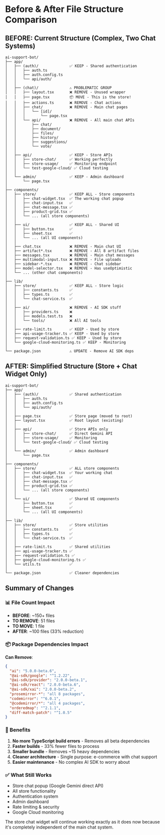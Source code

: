 # Before & After File Structure Comparison

## BEFORE: Current Structure (Complex, Two Chat Systems)

```
ai-support-bot/
├── app/
│   ├── (auth)/              ✅ KEEP - Shared authentication
│   │   ├── auth.ts
│   │   ├── auth.config.ts
│   │   └── api/auth/
│   │
│   ├── (chat)/              ⚠️ PROBLEMATIC GROUP
│   │   ├── layout.tsx       ❌ REMOVE - Unused wrapper
│   │   ├── page.tsx         📦 MOVE - This is the store!
│   │   ├── actions.ts       ❌ REMOVE - Chat actions
│   │   ├── chat/            ❌ REMOVE - Main chat pages
│   │   │   └── [id]/
│   │   │       └── page.tsx
│   │   └── api/             ❌ REMOVE - All main chat APIs
│   │       ├── chat/
│   │       ├── document/
│   │       ├── files/
│   │       ├── history/
│   │       ├── suggestions/
│   │       └── vote/
│   │
│   ├── api/                 ✅ KEEP - Store APIs
│   │   ├── store-chat/      ✅ Working perfectly
│   │   ├── store-usage/     ✅ Monitoring endpoint
│   │   └── test-google-cloud/ ✅ Cloud testing
│   │
│   └── admin/               ✅ KEEP - Admin dashboard
│       └── page.tsx
│
├── components/
│   ├── store/               ✅ KEEP ALL - Store components
│   │   ├── chat-widget.tsx  ✅ The working chat popup
│   │   ├── chat-input.tsx   ✅
│   │   ├── chat-message.tsx ✅
│   │   ├── product-grid.tsx ✅
│   │   └── ... (all store components)
│   │
│   ├── ui/                  ✅ KEEP ALL - Shared UI
│   │   ├── button.tsx       ✅
│   │   ├── sheet.tsx        ✅
│   │   └── ... (all UI components)
│   │
│   ├── chat.tsx             ❌ REMOVE - Main chat UI
│   ├── artifact*.tsx        ❌ REMOVE - All 8 artifact files
│   ├── messages.tsx         ❌ REMOVE - Main chat messages
│   ├── multimodal-input.tsx ❌ REMOVE - File uploads
│   ├── sidebar-*.tsx        ❌ REMOVE - Chat sidebar
│   ├── model-selector.tsx   ❌ REMOVE - Has useOptimistic
│   └── ... (other chat components)
│
├── lib/
│   ├── store/               ✅ KEEP ALL - Store logic
│   │   ├── constants.ts     ✅
│   │   ├── types.ts         ✅
│   │   └── chat-service.ts  ✅
│   │
│   ├── ai/                  ❌ REMOVE - AI SDK stuff
│   │   ├── providers.ts     ❌
│   │   ├── models.test.ts   ❌
│   │   └── tools/           ❌ All AI tools
│   │
│   ├── rate-limit.ts        ✅ KEEP - Used by store
│   ├── api-usage-tracker.ts ✅ KEEP - Used by store
│   ├── request-validation.ts ✅ KEEP - Used by store
│   └── google-cloud-monitoring.ts ✅ KEEP - Monitoring
│
└── package.json             ⚠️ UPDATE - Remove AI SDK deps
```

## AFTER: Simplified Structure (Store + Chat Widget Only)

```
ai-support-bot/
├── app/
│   ├── (auth)/              ✅ Shared authentication
│   │   ├── auth.ts
│   │   ├── auth.config.ts
│   │   └── api/auth/
│   │
│   ├── page.tsx             ✅ Store page (moved to root)
│   ├── layout.tsx           ✅ Root layout (existing)
│   │
│   ├── api/                 ✅ Store APIs only
│   │   ├── store-chat/      ✅ Direct Gemini API
│   │   ├── store-usage/     ✅ Monitoring
│   │   └── test-google-cloud/ ✅ Cloud testing
│   │
│   └── admin/               ✅ Admin dashboard
│       └── page.tsx
│
├── components/
│   ├── store/               ✅ ALL store components
│   │   ├── chat-widget.tsx  ✅ Your working chat
│   │   ├── chat-input.tsx   ✅
│   │   ├── chat-message.tsx ✅
│   │   ├── product-grid.tsx ✅
│   │   └── ... (all store components)
│   │
│   └── ui/                  ✅ Shared UI components
│       ├── button.tsx       ✅
│       ├── sheet.tsx        ✅
│       └── ... (all UI components)
│
├── lib/
│   ├── store/               ✅ Store utilities
│   │   ├── constants.ts     ✅
│   │   ├── types.ts         ✅
│   │   └── chat-service.ts  ✅
│   │
│   ├── rate-limit.ts        ✅ Shared utilities
│   ├── api-usage-tracker.ts ✅
│   ├── request-validation.ts ✅
│   ├── google-cloud-monitoring.ts ✅
│   └── utils.ts             ✅
│
└── package.json             ✅ Cleaner dependencies
```

## Summary of Changes

### 📊 File Count Impact
- **BEFORE**: ~150+ files
- **TO REMOVE**: 51 files
- **TO MOVE**: 1 file
- **AFTER**: ~100 files (33% reduction)

### 📦 Package Dependencies Impact
**Can Remove**:
```json
{
  "ai": "5.0.0-beta.6",
  "@ai-sdk/google": "^1.2.22",
  "@ai-sdk/provider": "2.0.0-beta.1",
  "@ai-sdk/react": "2.0.0-beta.6",
  "@ai-sdk/xai": "2.0.0-beta.2",
  "prosemirror-*": "all 8 packages",
  "codemirror": "^6.0.1",
  "@codemirror/*": "all 4 packages",
  "orderedmap": "^2.1.1",
  "diff-match-patch": "^1.0.5"
}
```

### 🚀 Benefits
1. **No more TypeScript build errors** - Removes all beta dependencies
2. **Faster builds** - 33% fewer files to process
3. **Smaller bundle** - Removes ~15 heavy dependencies
4. **Cleaner architecture** - Single purpose: e-commerce with chat support
5. **Easier maintenance** - No complex AI SDK to worry about

### ✅ What Still Works
- Store chat popup (Google Gemini direct API)
- All store functionality
- Authentication system
- Admin dashboard
- Rate limiting & security
- Google Cloud monitoring

The store chat widget will continue working exactly as it does now because it's completely independent of the main chat system.